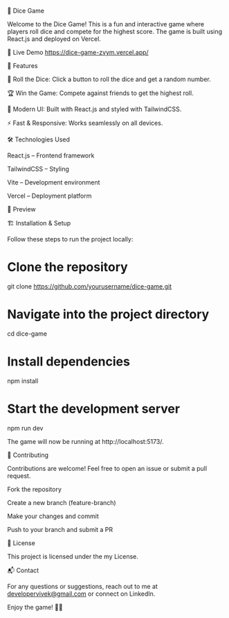🎲 Dice Game

Welcome to the Dice Game! This is a fun and interactive game where players roll dice and compete for the highest score. The game is built using React.js and deployed on Vercel.

🔗 Live Demo   https://dice-game-zvym.vercel.app/

🚀 Features

🎲 Roll the Dice: Click a button to roll the dice and get a random number.

🏆 Win the Game: Compete against friends to get the highest roll.

🎨 Modern UI: Built with React.js and styled with TailwindCSS.

⚡ Fast & Responsive: Works seamlessly on all devices.

🛠️ Technologies Used

React.js – Frontend framework

TailwindCSS – Styling

Vite – Development environment

Vercel – Deployment platform

📸 Preview



🏗️ Installation & Setup

Follow these steps to run the project locally:

# Clone the repository
git clone https://github.com/yourusername/dice-game.git

# Navigate into the project directory
cd dice-game

# Install dependencies
npm install

# Start the development server
npm run dev

The game will now be running at http://localhost:5173/.

🤝 Contributing

Contributions are welcome! Feel free to open an issue or submit a pull request.

Fork the repository

Create a new branch (feature-branch)

Make your changes and commit

Push to your branch and submit a PR

📜 License

This project is licensed under the my License.

📬 Contact

For any questions or suggestions, reach out to me at developervivek@gmail.com or connect on LinkedIn.

Enjoy the game! 🎲🔥

